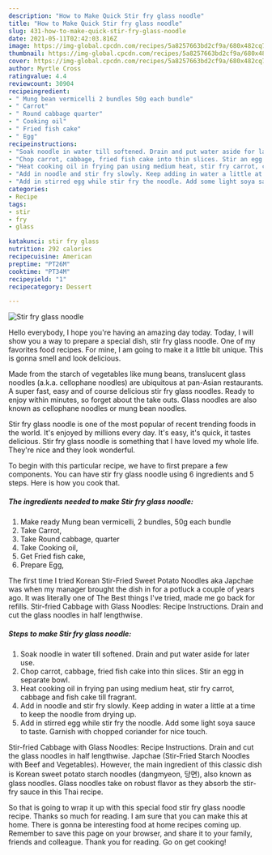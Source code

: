 ```yaml
---
description: "How to Make Quick Stir fry glass noodle"
title: "How to Make Quick Stir fry glass noodle"
slug: 431-how-to-make-quick-stir-fry-glass-noodle
date: 2021-05-11T02:42:03.816Z
image: https://img-global.cpcdn.com/recipes/5a8257663bd2cf9a/680x482cq70/stir-fry-glass-noodle-recipe-main-photo.jpg
thumbnail: https://img-global.cpcdn.com/recipes/5a8257663bd2cf9a/680x482cq70/stir-fry-glass-noodle-recipe-main-photo.jpg
cover: https://img-global.cpcdn.com/recipes/5a8257663bd2cf9a/680x482cq70/stir-fry-glass-noodle-recipe-main-photo.jpg
author: Myrtle Cross
ratingvalue: 4.4
reviewcount: 30904
recipeingredient:
- " Mung bean vermicelli 2 bundles 50g each bundle"
- " Carrot"
- " Round cabbage quarter"
- " Cooking oil"
- " Fried fish cake"
- " Egg"
recipeinstructions:
- "Soak noodle in water till softened. Drain and put water aside for later use."
- "Chop carrot, cabbage, fried fish cake into thin slices. Stir an egg in separate bowl."
- "Heat cooking oil in frying pan using medium heat, stir fry carrot, cabbage and fish cake till fragrant."
- "Add in noodle and stir fry slowly. Keep adding in water a little at a time to keep the noodle from drying up."
- "Add in stirred egg while stir fry the noodle. Add some light soya sauce to taste. Garnish with chopped coriander for nice touch."
categories:
- Recipe
tags:
- stir
- fry
- glass

katakunci: stir fry glass 
nutrition: 292 calories
recipecuisine: American
preptime: "PT26M"
cooktime: "PT34M"
recipeyield: "1"
recipecategory: Dessert

---
```



![Stir fry glass noodle](https://img-global.cpcdn.com/recipes/5a8257663bd2cf9a/680x482cq70/stir-fry-glass-noodle-recipe-main-photo.jpg)

Hello everybody, I hope you're having an amazing day today. Today, I will show you a way to prepare a special dish, stir fry glass noodle. One of my favorites food recipes. For mine, I am going to make it a little bit unique. This is gonna smell and look delicious.

Made from the starch of vegetables like mung beans, translucent glass noodles (a.k.a. cellophane noodles) are ubiquitous at pan-Asian restaurants. A super fast, easy and of course delicious stir fry glass noodles. Ready to enjoy within minutes, so forget about the take outs. Glass noodles are also known as cellophane noodles or mung bean noodles.

Stir fry glass noodle is one of the most popular of recent trending foods in the world. It's enjoyed by millions every day. It's easy, it's quick, it tastes delicious. Stir fry glass noodle is something that I have loved my whole life. They're nice and they look wonderful.


To begin with this particular recipe, we have to first prepare a few components. You can have stir fry glass noodle using 6 ingredients and 5 steps. Here is how you cook that.

<!--inarticleads1-->

##### The ingredients needed to make Stir fry glass noodle:

1. Make ready  Mung bean vermicelli, 2 bundles, 50g each bundle
1. Take  Carrot,
1. Take  Round cabbage, quarter
1. Take  Cooking oil,
1. Get  Fried fish cake,
1. Prepare  Egg,


The first time I tried Korean Stir-Fried Sweet Potato Noodles aka Japchae was when my manager brought the dish in for a potluck a couple of years ago. It was literally one of The Best things I&#39;ve tried, made me go back for refills. Stir-fried Cabbage with Glass Noodles: Recipe Instructions. Drain and cut the glass noodles in half lengthwise. 

<!--inarticleads2-->

##### Steps to make Stir fry glass noodle:

1. Soak noodle in water till softened. Drain and put water aside for later use.
1. Chop carrot, cabbage, fried fish cake into thin slices. Stir an egg in separate bowl.
1. Heat cooking oil in frying pan using medium heat, stir fry carrot, cabbage and fish cake till fragrant.
1. Add in noodle and stir fry slowly. Keep adding in water a little at a time to keep the noodle from drying up.
1. Add in stirred egg while stir fry the noodle. Add some light soya sauce to taste. Garnish with chopped coriander for nice touch.


Stir-fried Cabbage with Glass Noodles: Recipe Instructions. Drain and cut the glass noodles in half lengthwise. Japchae (Stir-Fried Starch Noodles with Beef and Vegetables). However, the main ingredient of this classic dish is Korean sweet potato starch noodles (dangmyeon, 당면), also known as glass noodles. Glass noodles take on robust flavor as they absorb the stir-fry sauce in this Thai recipe. 

So that is going to wrap it up with this special food stir fry glass noodle recipe. Thanks so much for reading. I am sure that you can make this at home. There is gonna be interesting food at home recipes coming up. Remember to save this page on your browser, and share it to your family, friends and colleague. Thank you for reading. Go on get cooking!
